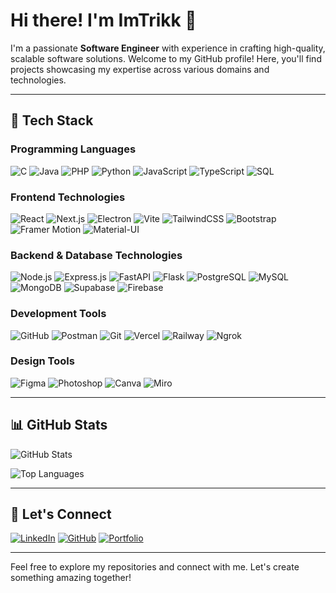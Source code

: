# Hi there! I'm ImTrikk 👋

I'm a passionate **Software Engineer** with experience in crafting high-quality, scalable software solutions. Welcome to my GitHub profile! Here, you'll find projects showcasing my expertise across various domains and technologies.

---

## 💪 Tech Stack

### Programming Languages
![C](https://img.shields.io/badge/C-%2300599C.svg?style=flat-square&logo=c&logoColor=white)
![Java](https://img.shields.io/badge/Java-%23ED8B00.svg?style=flat-square&logo=java&logoColor=white)
![PHP](https://img.shields.io/badge/PHP-%23777BB4.svg?style=flat-square&logo=php&logoColor=white)
![Python](https://img.shields.io/badge/Python-%233776AB.svg?style=flat-square&logo=python&logoColor=white)
![JavaScript](https://img.shields.io/badge/JavaScript-%23F7DF1E.svg?style=flat-square&logo=javascript&logoColor=black)
![TypeScript](https://img.shields.io/badge/TypeScript-%23007ACC.svg?style=flat-square&logo=typescript&logoColor=white)
![SQL](https://img.shields.io/badge/SQL-%23007396.svg?style=flat-square&logo=postgresql&logoColor=white)

### Frontend Technologies
![React](https://img.shields.io/badge/React-%2361DAFB.svg?style=flat-square&logo=react&logoColor=black)
![Next.js](https://img.shields.io/badge/Next.js-%23000000.svg?style=flat-square&logo=nextdotjs&logoColor=white)
![Electron](https://img.shields.io/badge/Electron-%2347848F.svg?style=flat-square&logo=electron&logoColor=white)
![Vite](https://img.shields.io/badge/Vite-%23646CFF.svg?style=flat-square&logo=vite&logoColor=white)
![TailwindCSS](https://img.shields.io/badge/TailwindCSS-%2306B6D4.svg?style=flat-square&logo=tailwind-css&logoColor=white)
![Bootstrap](https://img.shields.io/badge/Bootstrap-%23563D7C.svg?style=flat-square&logo=bootstrap&logoColor=white)
![Framer Motion](https://img.shields.io/badge/Framer_Motion-%23EC5990.svg?style=flat-square&logo=framer&logoColor=white)
![Material-UI](https://img.shields.io/badge/Material--UI-%230081CB.svg?style=flat-square&logo=mui&logoColor=white)

### Backend & Database Technologies
![Node.js](https://img.shields.io/badge/Node.js-%23339933.svg?style=flat-square&logo=nodedotjs&logoColor=white)
![Express.js](https://img.shields.io/badge/Express.js-%23000000.svg?style=flat-square&logo=express&logoColor=white)
![FastAPI](https://img.shields.io/badge/FastAPI-%2300944A.svg?style=flat-square&logo=fastapi&logoColor=white)
![Flask](https://img.shields.io/badge/Flask-%23000000.svg?style=flat-square&logo=flask&logoColor=white)
![PostgreSQL](https://img.shields.io/badge/PostgreSQL-%23336791.svg?style=flat-square&logo=postgresql&logoColor=white)
![MySQL](https://img.shields.io/badge/MySQL-%234479A1.svg?style=flat-square&logo=mysql&logoColor=white)
![MongoDB](https://img.shields.io/badge/MongoDB-%2347A248.svg?style=flat-square&logo=mongodb&logoColor=white)
![Supabase](https://img.shields.io/badge/Supabase-%233C4BE8.svg?style=flat-square&logo=supabase&logoColor=white)
![Firebase](https://img.shields.io/badge/Firebase-%23FFCA28.svg?style=flat-square&logo=firebase&logoColor=black)

### Development Tools
![GitHub](https://img.shields.io/badge/GitHub-%23181717.svg?style=flat-square&logo=github&logoColor=white)
![Postman](https://img.shields.io/badge/Postman-%23FF6C37.svg?style=flat-square&logo=postman&logoColor=white)
![Git](https://img.shields.io/badge/Git-%23F05032.svg?style=flat-square&logo=git&logoColor=white)
![Vercel](https://img.shields.io/badge/Vercel-%23000000.svg?style=flat-square&logo=vercel&logoColor=white)
![Railway](https://img.shields.io/badge/Railway-%2300BFFF.svg?style=flat-square&logo=railway&logoColor=white)
![Ngrok](https://img.shields.io/badge/Ngrok-%234078F2.svg?style=flat-square&logo=ngrok&logoColor=white)

### Design Tools
![Figma](https://img.shields.io/badge/Figma-%23F24E1E.svg?style=flat-square&logo=figma&logoColor=white)
![Photoshop](https://img.shields.io/badge/Photoshop-%2331A8FF.svg?style=flat-square&logo=adobe-photoshop&logoColor=white)
![Canva](https://img.shields.io/badge/Canva-%2300C4CC.svg?style=flat-square&logo=canva&logoColor=white)
![Miro](https://img.shields.io/badge/Miro-%23FFD02F.svg?style=flat-square&logo=miro&logoColor=black)

---

## 📊 GitHub Stats
![GitHub Stats](https://github-readme-stats.vercel.app/api?username=ImTrikk&show_icons=true&theme=tokyonight&hide_border=true)

![Top Languages](https://github-readme-stats.vercel.app/api/top-langs/?username=ImTrikk&layout=compact&theme=tokyonight&hide_border=true)

---

## 🔗 Let's Connect

[![LinkedIn](https://img.shields.io/badge/LinkedIn-%230077B5.svg?style=flat-square&logo=linkedin&logoColor=white)](https://linkedin.com/in/imtrikk)
[![GitHub](https://img.shields.io/badge/GitHub-%23181717.svg?style=flat-square&logo=github&logoColor=white)](https://github.com/ImTrikk)
[![Portfolio](https://img.shields.io/badge/Portfolio-%23000000.svg?style=flat-square&logo=vercel&logoColor=white)](https://imtrikk.dev)

---

Feel free to explore my repositories and connect with me. Let's create something amazing together!


